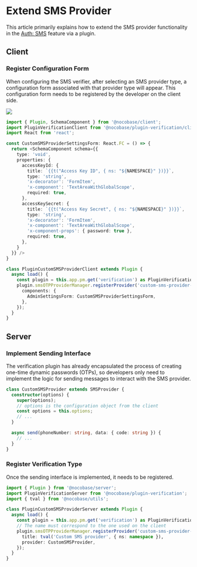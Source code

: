 # Extend SMS Provider

This article primarily explains how to extend the SMS provider functionality in the [Auth: SMS](./index.md) feature via a plugin.

## Client

### Register Configuration Form

When configuring the SMS verifier, after selecting an SMS provider type, a configuration form associated with that provider type will appear. This configuration form needs to be registered by the developer on the client side.

![](https://static-docs.nocobase.com/202503011221912.png)

```ts
import { Plugin, SchemaComponent } from '@nocobase/client';
import PluginVerificationClient from '@nocobase/plugin-verification/client';
import React from 'react';

const CustomSMSProviderSettingsForm: React.FC = () => {
  return <SchemaComponent schema={{
    type: 'void',
    properties: {
      accessKeyId: {
        title: `{{t("Access Key ID", { ns: "${NAMESPACE}" })}}`,
        type: 'string',
        'x-decorator': 'FormItem',
        'x-component': 'TextAreaWithGlobalScope',
        required: true,
      },
      accessKeySecret: {
        title: `{{t("Access Key Secret", { ns: "${NAMESPACE}" })}}`,
        type: 'string',
        'x-decorator': 'FormItem',
        'x-component': 'TextAreaWithGlobalScope',
        'x-component-props': { password: true },
        required: true,
      },
    }
  }} />
}

class PluginCustomSMSProviderClient extends Plugin {
  async load() {
    const plugin = this.app.pm.get('verification') as PluginVerificationClient;
    plugin.smsOTPProviderManager.registerProvider('custom-sms-provider-name', {
      components: {
        AdminSettingsForm: CustomSMSProviderSettingsForm,
      },
    });
  }
}
```

## Server

### Implement Sending Interface

The verification plugin has already encapsulated the process of creating one-time dynamic passwords (OTPs), so developers only need to implement the logic for sending messages to interact with the SMS provider.

```ts
class CustomSMSProvider extends SMSProvider {
  constructor(options) {
    super(options);
    // options is the configuration object from the client
    const options = this.options;
    // ...
  }

  async send(phoneNumber: string, data: { code: string }) {
    // ...
  }
}
```

### Register Verification Type

Once the sending interface is implemented, it needs to be registered.

```ts
import { Plugin } from '@nocobase/server';
import PluginVerificationServer from '@nocobase/plugin-verification';
import { tval } from '@nocobase/utils';

class PluginCustomSMSProviderServer extends Plugin {
  async load() {
    const plugin = this.app.pm.get('verification') as PluginVerificationServer;
    // The name must correspond to the one used on the client
    plugin.smsOTPProviderManager.registerProvider('custom-sms-provider-name', {
      title: tval('Custom SMS provider', { ns: namespace }),
      provider: CustomSMSProvider,
    });
  }
}
```
